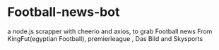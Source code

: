 # Football-news-bot
a node.js scrapper with cheerio and axios, to grab Football news 
From KingFut(egyptian Football), 
premierleague , Das Bild and Skysports
